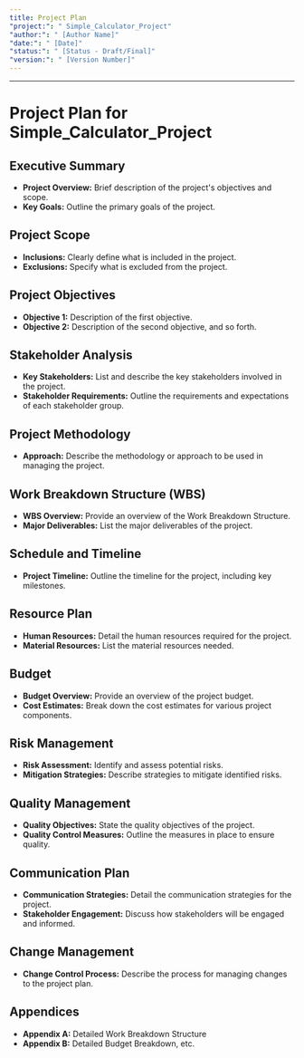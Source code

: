 ```yaml
---
title: Project Plan
"project:": " Simple_Calculator_Project"
"author:": " [Author Name]"
"date:": " [Date]"
"status:": " [Status - Draft/Final]"
"version:": " [Version Number]"
---
```

---
# Project Plan for Simple_Calculator_Project

## Executive Summary

- **Project Overview:** Brief description of the project's objectives and scope.
- **Key Goals:** Outline the primary goals of the project.

## Project Scope

- **Inclusions:** Clearly define what is included in the project.
- **Exclusions:** Specify what is excluded from the project.

## Project Objectives

- **Objective 1:** Description of the first objective.
- **Objective 2:** Description of the second objective, and so forth.

## Stakeholder Analysis

- **Key Stakeholders:** List and describe the key stakeholders involved in the project.
- **Stakeholder Requirements:** Outline the requirements and expectations of each stakeholder group.

## Project Methodology

- **Approach:** Describe the methodology or approach to be used in managing the project.

## Work Breakdown Structure (WBS)

- **WBS Overview:** Provide an overview of the Work Breakdown Structure.
- **Major Deliverables:** List the major deliverables of the project.

## Schedule and Timeline

- **Project Timeline:** Outline the timeline for the project, including key milestones.

## Resource Plan

- **Human Resources:** Detail the human resources required for the project.
- **Material Resources:** List the material resources needed.

## Budget

- **Budget Overview:** Provide an overview of the project budget.
- **Cost Estimates:** Break down the cost estimates for various project components.

## Risk Management

- **Risk Assessment:** Identify and assess potential risks.
- **Mitigation Strategies:** Describe strategies to mitigate identified risks.

## Quality Management

- **Quality Objectives:** State the quality objectives of the project.
- **Quality Control Measures:** Outline the measures in place to ensure quality.

## Communication Plan

- **Communication Strategies:** Detail the communication strategies for the project.
- **Stakeholder Engagement:** Discuss how stakeholders will be engaged and informed.

## Change Management

- **Change Control Process:** Describe the process for managing changes to the project plan.

## Appendices

- **Appendix A:** Detailed Work Breakdown Structure
- **Appendix B:** Detailed Budget Breakdown, etc.

